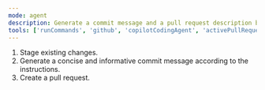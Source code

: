 ```yaml
---
mode: agent
description: Generate a commit message and a pull request description based on the provided code changes.
tools: ['runCommands', 'github', 'copilotCodingAgent', 'activePullRequest', 'openPullRequest']
---
```


1. Stage existing changes.
2. Generate a concise and informative commit message according to the instructions.
3. Create a pull request.
